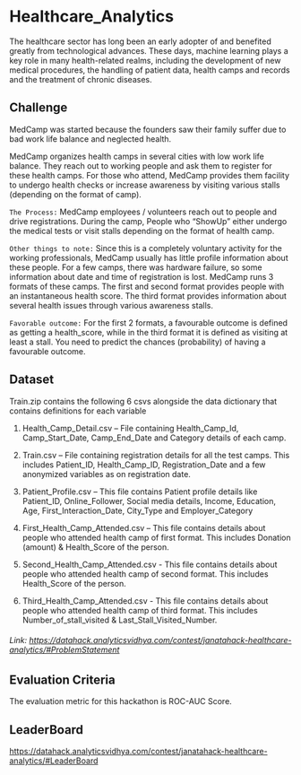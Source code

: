 # Healthcare_Analytics

The healthcare sector has long been an early adopter of and benefited greatly from technological advances. These days, machine learning plays a key role in many health-related realms, including the development of new medical procedures, the handling of patient data, health camps and records and the treatment of chronic diseases. 

## Challenge
MedCamp was started because the founders saw their family suffer due to bad work life balance and neglected health.

MedCamp organizes health camps in several cities with low work life balance. They reach out to working people and ask them to register for these health camps. For those who attend, MedCamp provides them facility to undergo health checks or increase awareness by visiting various stalls (depending on the format of camp). 

```The Process:```
MedCamp employees / volunteers reach out to people and drive registrations.
During the camp, People who “ShowUp” either undergo the medical tests or visit stalls depending on the format of health camp.
 
 ```Other things to note:```
Since this is a completely voluntary activity for the working professionals, MedCamp usually has little profile information about these people.
For a few camps, there was hardware failure, so some information about date and time of registration is lost.
MedCamp runs 3 formats of these camps. The first and second format provides people with an instantaneous health score. The third format provides information about several health issues through various awareness stalls.

```Favorable outcome:```
For the first 2 formats, a favourable outcome is defined as getting a health_score, while in the third format it is defined as visiting at least a stall.
You need to predict the chances (probability) of having a favourable outcome.

## Dataset
Train.zip contains the following 6 csvs alongside the data dictionary that contains definitions for each variable

1. Health_Camp_Detail.csv – File containing Health_Camp_Id, Camp_Start_Date, Camp_End_Date and Category details of each camp.

2. Train.csv – File containing registration details for all the test camps. This includes Patient_ID, Health_Camp_ID, Registration_Date and a few anonymized variables as on registration date.

3. Patient_Profile.csv – This file contains Patient profile details like Patient_ID, Online_Follower, Social media details, Income, Education, Age, First_Interaction_Date, City_Type and Employer_Category

4. First_Health_Camp_Attended.csv – This file contains details about people who attended health camp of first format. This includes Donation (amount) & Health_Score of the person.

5. Second_Health_Camp_Attended.csv - This file contains details about people who attended health camp of second format. This includes Health_Score of the person.

6. Third_Health_Camp_Attended.csv - This file contains details about people who attended health camp of third format. This includes Number_of_stall_visited & Last_Stall_Visited_Number.
###### Link: https://datahack.analyticsvidhya.com/contest/janatahack-healthcare-analytics/#ProblemStatement

## Evaluation Criteria
The evaluation metric for this hackathon is ROC-AUC Score.

## LeaderBoard
https://datahack.analyticsvidhya.com/contest/janatahack-healthcare-analytics/#LeaderBoard

